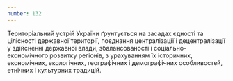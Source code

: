 ```yaml
---
number: 132
---
```


Територіальний устрій України ґрунтується на засадах єдності та цілісності державної території, поєднання централізації
і децентралізації у здійсненні державної влади, збалансованості і соціально-економічного розвитку регіонів, з
урахуванням їх історичних, економічних, екологічних, географічних і демографічних особливостей, етнічних і культурних
традицій.
